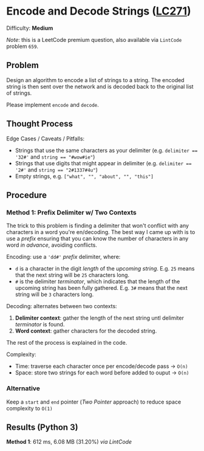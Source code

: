 # Encode and Decode Strings ([LC271](https://www.lintcode.com/problem/659/))
Difficulty: **Medium**

*Note*: this is a LeetCode premium question, also available via `LintCode` problem `659`.

## Problem

Design an algorithm to encode a list of strings to a string. The encoded string is then sent over the network and is decoded back to the original list of strings.

Please implement `encode` and `decode`.

## Thought Process

Edge Cases / Caveats / Pitfalls:
- Strings that use the same characters as your delimiter (e.g. `delimiter == '32#'` and `string == "#wow#ie"`)
- Strings that use digits that might appear in delimiter (e.g. `delimiter == '2#'` and `string == "2#1337#4u"`)
- Empty strings, e.g. `["what", "", "about", "", "this"]`

## Procedure

### Method 1: Prefix Delimiter w/ Two Contexts

The trick to this problem is finding a delimiter that won't conflict with any characters in a word you're en/decoding.  The best way I came up with is to use a *prefix* ensuring that you can know the number of characters in any word *in advance*, avoiding conflicts.

Encoding:  use a `'dd#'` *prefix* delimiter, where:
- `d` is a character in the digit *length* of the *upcoming string*.  E.g. `25` means that the next string will be `25` characters long.
- `#` is the delimiter *terminator*, which indicates that the length of the upcoming string has been fully gathered.  E.g. `3#` means that the next string will be `3` characters long.

Decoding:  alternates between two contexts:
1. **Delimiter context**: gather the length of the next string untl delimiter *terminator* is found.
2. **Word context**: gather characters for the decoded string.

The rest of the process is explained in the code.

Complexity:
- Time: traverse each character once per encode/decode pass -> `O(n)`
- Space: store two strings for each word before added to ouput -> `O(n)`

### Alternative

Keep a `start` and `end` pointer (*Two Pointer* approach) to reduce space complexity to `O(1)`

## Results (Python 3)

**Method 1**: 612 ms, 6.08 MB (31.20%) *via LintCode*
